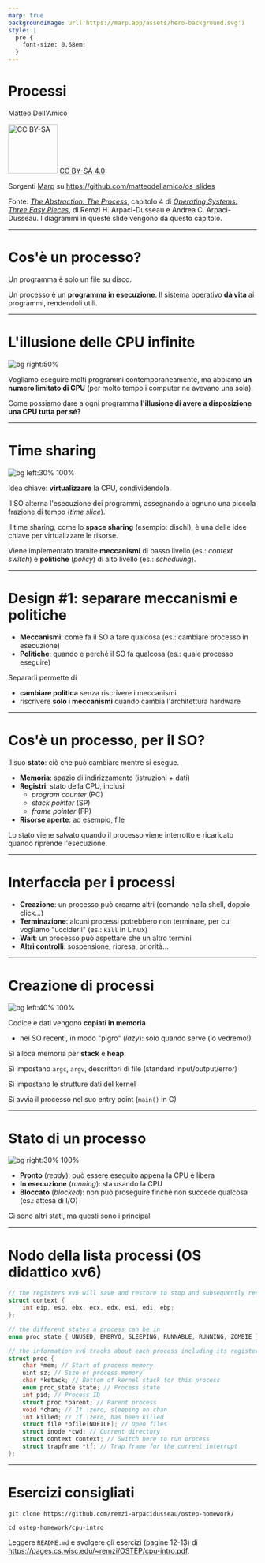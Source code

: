 ```yaml
---
marp: true
backgroundImage: url('https://marp.app/assets/hero-background.svg')
style: |
  pre {
    font-size: 0.68em;
  }
---
```


# **Processi**

Matteo Dell'Amico

<a href="https://creativecommons.org/licenses/by-sa/4.0/"><img src="https://mirrors.creativecommons.org/presskit/buttons/88x31/png/by-sa.png" alt="CC BY-SA" width="100" /></a> [CC BY-SA 4.0](https://creativecommons.org/licenses/by-sa/4.0/)

Sorgenti [Marp](https://marp.app/) su https://github.com/matteodellamico/os_slides

Fonte: [*The Abstraction: The Process*](https://pages.cs.wisc.edu/~remzi/OSTEP/cpu-intro.pdf), capitolo 4 di [*Operating Systems: Three Easy Pieces*](http://pages.cs.wisc.edu/~remzi/OSTEP/), di Remzi H. Arpaci-Dusseau e Andrea C. Arpaci-Dusseau. I diagrammi in queste slide vengono da questo capitolo.

---

# Cos'è un processo?

Un programma è solo un file su disco.

Un processo è un **programma in esecuzione**. Il sistema operativo **dà vita** ai programmi, rendendoli utili.

---

# L'illusione delle CPU infinite

![bg right:50%](images/infinite_cpus.png)

Vogliamo eseguire molti programmi contemporaneamente, ma abbiamo **un numero limitato di CPU** (per molto tempo i computer ne avevano una sola).

Come possiamo dare a ogni programma **l'illusione di avere a disposizione una CPU tutta per sé?**

---

# Time sharing

![bg left:30% 100%](https://openclipart.org/image/2400px/svg_to_png/2998/rihard-Clock-Calendar-1.png)

Idea chiave: **virtualizzare** la CPU, condividendola.

Il SO alterna l'esecuzione dei programmi, assegnando a ognuno una piccola frazione di tempo (*time slice*).

Il time sharing, come lo **space sharing** (esempio: dischi), è una delle idee chiave per virtualizzare le risorse.

Viene implementato tramite **meccanismi** di basso livello (es.: *context switch*) e **politiche** (*policy*) di alto livello (es.: *scheduling*).

---

# Design #1: separare meccanismi e politiche

- **Meccanismi**: come fa il SO a fare qualcosa (es.: cambiare processo in esecuzione)
- **Politiche**: quando e perché il SO fa qualcosa (es.: quale processo eseguire)

Separarli permette di
 - **cambiare politica** senza riscrivere i meccanismi
 - riscrivere **solo i meccanismi** quando cambia l'architettura hardware

---

# Cos'è un processo, per il SO?

Il suo **stato**: ciò che può cambiare mentre si esegue.

- **Memoria**: spazio di indirizzamento (istruzioni + dati)
- **Registri**: stato della CPU, inclusi
    - *program counter* (PC)
    - *stack pointer* (SP)
    - *frame pointer* (FP)
- **Risorse aperte**: ad esempio, file

Lo stato viene salvato quando il processo viene interrotto e ricaricato quando riprende l'esecuzione.

---

# Interfaccia per i processi

- **Creazione**: un processo può crearne altri (comando nella shell, doppio click...)
- **Terminazione**: alcuni processi potrebbero non terminare, per cui vogliamo "ucciderli" (es.: `kill` in Linux)
- **Wait**: un processo può aspettare che un altro termini
- **Altri controlli**: sospensione, ripresa, priorità...

---

# Creazione di processi

![bg left:40% 100%](images/process-loading.png)

Codice e dati vengono **copiati in memoria**
- nei SO recenti, in modo "pigro" (*lazy*): solo quando serve (lo vedremo!)

Si alloca memoria per **stack** e **heap**

Si impostano `argc`, `argv`, descrittori di file (standard input/output/error)

Si impostano le strutture dati del kernel

Si avvia il processo nel suo entry point (`main()` in C)

---

# Stato di un processo

![bg right:30% 100%](images/process-states.png)

- **Pronto** (*ready*): può essere eseguito appena la CPU è libera
- **In esecuzione** (*running*): sta usando la CPU
- **Bloccato** (*blocked*): non può proseguire finché non succede qualcosa (es.: attesa di I/O)

Ci sono altri stati, ma questi sono i principali

<!-- Esempio di esecuzione: due processi di fila, in un caso uno fa I/O -->

---

# Nodo della lista processi (OS didattico xv6)

```c
// the registers xv6 will save and restore to stop and subsequently restart a process
struct context {
    int eip, esp, ebx, ecx, edx, esi, edi, ebp;
};

// the different states a process can be in
enum proc_state { UNUSED, EMBRYO, SLEEPING, RUNNABLE, RUNNING, ZOMBIE };

// the information xv6 tracks about each process including its register context and state
struct proc {
    char *mem; // Start of process memory
    uint sz; // Size of process memory
    char *kstack; // Bottom of kernel stack for this process
    enum proc_state state; // Process state
    int pid; // Process ID
    struct proc *parent; // Parent process
    void *chan; // If !zero, sleeping on chan
    int killed; // If !zero, has been killed
    struct file *ofile[NOFILE]; // Open files
    struct inode *cwd; // Current directory
    struct context context; // Switch here to run process
    struct trapframe *tf; // Trap frame for the current interrupt
};
```

---

# Esercizi consigliati

`git clone https://github.com/remzi-arpacidusseau/ostep-homework/`

`cd ostep-homework/cpu-intro`

Leggere `README.md` e svolgere gli esercizi (pagine 12-13) di https://pages.cs.wisc.edu/~remzi/OSTEP/cpu-intro.pdf.
